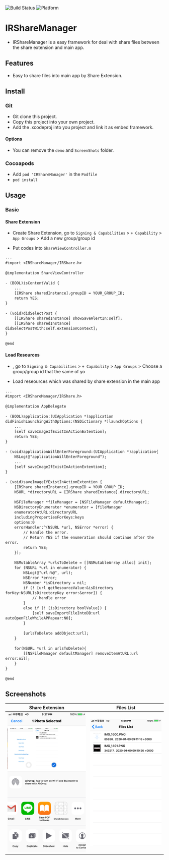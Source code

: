 ![Build Status](https://img.shields.io/badge/build-%20passing%20-brightgreen.svg)
![Platform](https://img.shields.io/badge/Platform-%20iOS%20-blue.svg)

# IRShareManager 

- IRShareManager is a easy framework for deal with share files between the share extension and main app.

## Features
- Easy to share files into main app by Share Extension.

## Install
### Git
- Git clone this project.
- Copy this project into your own project.
- Add the .xcodeproj into you  project and link it as embed framework.
#### Options
- You can remove the `demo` and `ScreenShots` folder.

### Cocoapods
- Add `pod 'IRShareManager'`  in the `Podfile`
- `pod install`

## Usage

### Basic

#### Share Extension

- Create Share Extension, go to `Signing & Capabilities` > `+ Capability` > `App Groups` > Add a new group/group id

- Put codes into `ShareViewController.m`

```obj-c
...
#import <IRShareManager/IRShare.h>

@implementation ShareViewController

- (BOOL)isContentValid {
    ...
    [IRShare sharedInstance].groupID = YOUR_GROUP_ID;
    return YES;
}

- (void)didSelectPost {
    [[IRShare sharedInstance] showSaveAlertIn:self];
    [[IRShare sharedInstance] didSelectPostWith:self.extensionContext];
}

@end
```

#### Load Resources

- , go to `Signing & Capabilities` > `+ Capability` > `App Groups` > Choose a group/group id that the same of yo

- Load reseources which was shared by share extension in the main app

```obj-c
...
#import <IRShareManager/IRShare.h>

@implementation AppDelegate

- (BOOL)application:(UIApplication *)application didFinishLaunchingWithOptions:(NSDictionary *)launchOptions {
    ...
    [self saveImageIfExistInActionExtention];
    return YES;
}

- (void)applicationWillEnterForeground:(UIApplication *)application{
    NSLog(@"applicationWillEnterForeground");
    ...
    [self saveImageIfExistInActionExtention];
}

- (void)saveImageIfExistInActionExtention {
    [IRShare sharedInstance].groupID = YOUR_GROUP_ID;
    NSURL *directoryURL = [IRShare sharedInstance].directoryURL;
    
    NSFileManager *fileManager = [NSFileManager defaultManager];
    NSDirectoryEnumerator *enumerator = [fileManager
    enumeratorAtURL:directoryURL
    includingPropertiesForKeys:keys
    options:0
    errorHandler:^(NSURL *url, NSError *error) {
        // Handle the error.
        // Return YES if the enumeration should continue after the error.
        return YES;
    }];
    
    NSMutableArray *urlsToDelete = [[NSMutableArray alloc] init];
    for (NSURL *url in enumerator) {
        NSLog(@"url:%@", url);
        NSError *error;
        NSNumber *isDirectory = nil;
        if (! [url getResourceValue:&isDirectory forKey:NSURLIsDirectoryKey error:&error]) {
            // handle error
        }
        else if (! [isDirectory boolValue]) {
            [self saveImportFileIntoDB:url autoOpenFileWhileAPPapear:NO];
        }
        
        [urlsToDelete addObject:url];
    }
    
    for(NSURL *url in urlsToDelete){
        [[NSFileManager defaultManager] removeItemAtURL:url error:nil];
    }
}

@end
```

## Screenshots
| Share Extension | Files List |
|:---:|:---:|
|![Share Extension](./ScreenShots/demo2.png)|![Files List](./ScreenShots/demo1.png)| 
